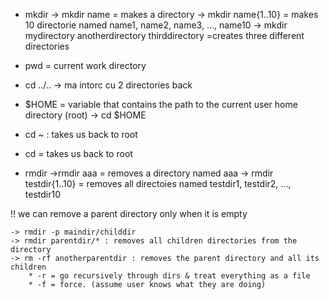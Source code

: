 * mkdir
    -> mkdir name = makes a directory
    -> mkdir name{1..10} = makes 10 directorie named name1, name2, name3, ..., name10
    -> mkdir mydirectory anotherdirectory thirddirectory =creates three different directories

* pwd = current work directory

* cd ../.. -> ma intorc cu 2 directories back

* $HOME = variable that contains the path to the current user home directory (root)
    -> cd $HOME

* cd ~  :  takes us back to root

* cd = takes us back to root

* rmdir
    ->rmdir aaa = removes a directory named aaa
    -> rmdir testdir{1..10} = removes all directoies named testdir1, testdir2, ..., testdir10

!! we can remove a parent directory only when it is empty

    -> rmdir -p maindir/childdir 
    -> rmdir parentdir/* : removes all children directories from the directory
    -> rm -rf anotherparentdir : removes the parent directory and all its children
        * -r = go recursively through dirs & treat everything as a file
        * -f = force. (assume user knows what they are doing)